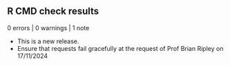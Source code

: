 ## R CMD check results

0 errors | 0 warnings | 1 note

* This is a new release.
* Ensure that requests fail gracefully at the request of Prof Brian Ripley on 17/11/2024
